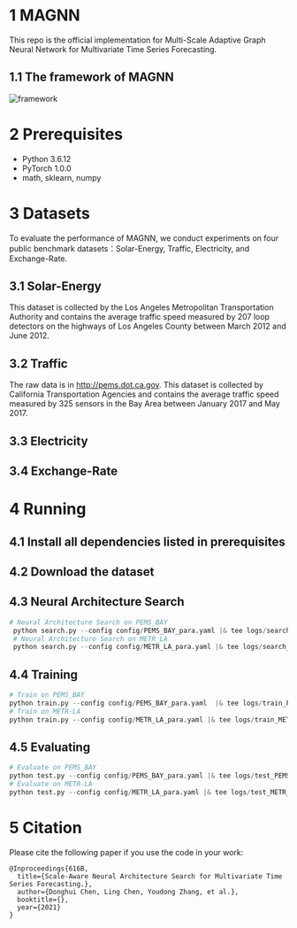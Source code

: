 # 1 MAGNN
This repo is the official implementation for Multi-Scale Adaptive Graph Neural Network for Multivariate Time Series Forecasting.

## 1.1 The framework of MAGNN
 ![framework](https://user-images.githubusercontent.com/18440709/142983473-f6bb12bd-266a-40ce-9116-00ce9a9f1059.jpg)

# 2 Prerequisites

* Python 3.6.12
* PyTorch 1.0.0
* math, sklearn, numpy
# 3 Datasets
To evaluate the performance of MAGNN, we conduct experiments on four public benchmark datasets：Solar-Energy, Traffic, Electricity, and Exchange-Rate.
## 3.1 Solar-Energy
This dataset is collected by the Los Angeles Metropolitan Transportation Authority and contains the average traffic speed measured by 207 loop detectors on the highways of Los Angeles County between March 2012 and June 2012.
## 3.2 Traffic
The raw data is in http://pems.dot.ca.gov. This dataset is collected by California Transportation Agencies and contains the average traffic speed measured by 325 sensors in the Bay Area between January 2017 and May 2017.
## 3.3 Electricity
## 3.4 Exchange-Rate

# 4 Running
## 4.1 Install all dependencies listed in prerequisites

## 4.2 Download the dataset

## 4.3 Neural Architecture Search
```python
# Neural Architecture Search on PEMS_BAY
 python search.py --config config/PEMS_BAY_para.yaml |& tee logs/search_PEMS_BAY.log
 # Neural Architecture Search on METR_LA
 python search.py --config config/METR_LA_para.yaml |& tee logs/search_METR_LA.log
```
## 4.4 Training
```python
# Train on PEMS_BAY
python train.py --config config/PEMS_BAY_para.yaml  |& tee logs/train_PEMS_BAY.log
# Train on METR-LA
python train.py --config config/METR_LA_para.yaml |& tee logs/train_METR_LA.log
```
## 4.5 Evaluating
```python
# Evaluate on PEMS_BAY
python test.py --config config/PEMS_BAY_para.yaml |& tee logs/test_PEMS_BAY.log
# Evaluate on METR-LA
python test.py --config config/METR_LA_para.yaml |& tee logs/test_METR_LA.log
```
# 5 Citation
Please cite the following paper if you use the code in your work:
```
@Inproceedings{616B,
  title={Scale-Aware Neural Architecture Search for Multivariate Time Series Forecasting.},
  author={Donghui Chen, Ling Chen, Youdong Zhang, et al.},
  booktitle={},
  year={2021}
}
```
